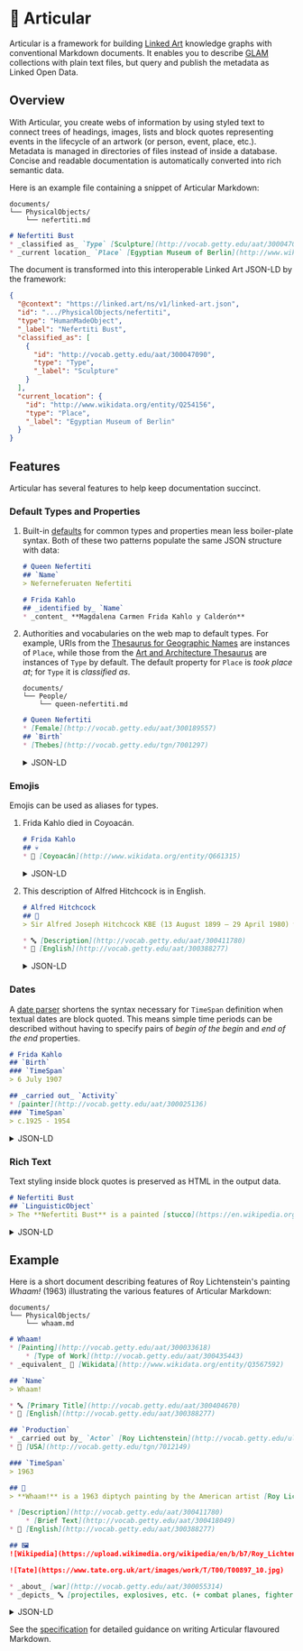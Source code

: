 # 🦾 Articular

Articular is a framework for building [Linked Art](https://linked.art/) knowledge graphs with conventional Markdown documents. It enables you to describe [GLAM](https://en.wikipedia.org/wiki/GLAM_%28industry%29) collections with plain text files, but query and publish the metadata as Linked Open Data.



## Overview

With Articular, you create webs of information by using styled text to connect trees of headings, images, lists and block quotes representing events in the lifecycle of an artwork (or person, event, place, etc.). Metadata is managed in directories of files instead of inside a database. Concise and readable documentation is automatically converted into rich semantic data.

Here is an example file containing a snippet of Articular Markdown:

```text
documents/
└── PhysicalObjects/
    └── nefertiti.md
```

```markdown
# Nefertiti Bust
* _classified as_ `Type` [Sculpture](http://vocab.getty.edu/aat/300047090)
* _current location_ `Place` [Egyptian Museum of Berlin](http://www.wikidata.org/entity/Q254156)
```

The document is transformed into this interoperable Linked Art JSON-LD by the framework:

```json
{
  "@context": "https://linked.art/ns/v1/linked-art.json",
  "id": ".../PhysicalObjects/nefertiti",
  "type": "HumanMadeObject",
  "_label": "Nefertiti Bust",
  "classified_as": [
    {
      "id": "http://vocab.getty.edu/aat/300047090",
      "type": "Type",
      "_label": "Sculpture"
    }
  ],
  "current_location": {
    "id": "http://www.wikidata.org/entity/Q254156",
    "type": "Place",
    "_label": "Egyptian Museum of Berlin"
  }
}
```



## Features

Articular has several features to help keep documentation succinct.



### Default Types and Properties

1. Built-in [defaults](defaults.json) for common types and properties mean less boiler-plate syntax. Both of these two patterns populate the same JSON structure with data:

    ```markdown
    # Queen Nefertiti
    ## `Name`
    > Neferneferuaten Nefertiti
    ```

    ```markdown
    # Frida Kahlo
    ## _identified by_ `Name`
    * _content_ **Magdalena Carmen Frida Kahlo y Calderón**
    ```

2. Authorities and vocabularies on the web map to default types. For example, URIs from the [Thesaurus for Geographic Names](http://www.getty.edu/research/tools/vocabularies/tgn/index.html) are instances of `Place`, while those from the [Art and Architecture Thesaurus](https://www.getty.edu/research/tools/vocabularies/aat/) are instances of `Type` by default. The default property for `Place` is _took place at_; for `Type` it is _classified as_.

    ```text
    documents/
    └── People/
        └── queen-nefertiti.md
    ```

    ```markdown
    # Queen Nefertiti
    * [Female](http://vocab.getty.edu/aat/300189557)
    ## `Birth`
    * [Thebes](http://vocab.getty.edu/tgn/7001297)
    ```

    <details>
    <summary>JSON-LD</summary>


    ```json
    {
      "@context": "https://linked.art/ns/v1/linked-art.json",
      "id": "../People/queen-nefertiti",
      "type": "Person",
      "_label": "Queen Nefertiti",
      "classified_as": [
        {
          "id": "http://vocab.getty.edu/aat/300189557",
          "type": "Type",
          "_label": "Female"
        }
      ],
      "born": {
        "type": "Birth",
        "took_place_at": [
          {
            "id": "http://vocab.getty.edu/tgn/7001297",
            "type": "Place",
            "_label": "Thebes"
          }
        ]
      }
    }
    ```

    </details>



### Emojis

Emojis can be used as aliases for types.

1.  Frida Kahlo died in Coyoacán.

    ```markdown
    # Frida Kahlo
    ## 💀
    * 📍 [Coyoacán](http://www.wikidata.org/entity/Q661315)
    ```

    <details>
    <summary>JSON-LD</summary>

    ```json
    {
      "_label": "Frida Kahlo",
      "died": {
        "type": "Death",
        "took_place_at": [
          {
            "id": "http://www.wikidata.org/entity/Q661315",
            "type": "Place",
            "_label": "Coyoacán"
          }
        ]
      }
    }
    ```

    </details>

2.  This description of Alfred Hitchcock is in English.

    ```markdown
    # Alfred Hitchcock
    ## 📃
    > Sir Alfred Joseph Hitchcock KBE (13 August 1899 – 29 April 1980) was an English film director, producer, and screenwriter.

    * 🔤 [Description](http://vocab.getty.edu/aat/300411780)
    * 💬 [English](http://vocab.getty.edu/aat/300388277)
    ```

    <details>
    <summary>JSON-LD</summary>

    ```json
    {
      "_label": "Alfred Hitchcock",
      "referred_to_by": [
        {
          "type": "LinguisticObject",
          "classified_as": [
            {
              "id": "http://vocab.getty.edu/aat/300411780",
              "type": "Type",
              "_label": "Description"
            }
          ],
          "language": [
            {
              "id": "http://vocab.getty.edu/aat/300388277",
              "type": "Language",
              "_label": "English"
            }
          ]
        }
      ]
    }
    ```

    </details>


### Dates

A [date parser](https://dateparser.readthedocs.io/en/latest/) shortens the syntax necessary for `TimeSpan` definition when textual dates are block quoted. This means simple time periods can be described without having to specify pairs of _begin of the begin_ and _end of the end_ properties.

```markdown
# Frida Kahlo
## `Birth`
### `TimeSpan`
> 6 July 1907

## _carried out_ `Activity`
* [painter](http://vocab.getty.edu/aat/300025136)
### `TimeSpan`
> c.1925 - 1954
```

<details>
<summary>JSON-LD</summary>

```json
{
  "type": "Person",
  "_label": "Frida Kahlo",
  "born": {
    "type": "Birth",
    "timespan": {
      "type": "TimeSpan",
      "begin_of_the_begin": "1907-07-06T00:00:00Z",
      "end_of_the_end": "1907-07-06T23:59:59Z",
      "identified_by": [
        {
          "type": "Name",
          "content": "6 July 1907"
        }
      ]
    }
  },
  "carried_out": [
    {
      "type": "Activity",
      "classified_as": [
        {
          "id": "http://vocab.getty.edu/aat/300025136",
          "type": "Type",
          "_label": "painter"
        }
      ],
      "timespan": {
        "type": "TimeSpan",
        "begin_of_the_begin": "1925-01-01T00:00:00Z",
        "end_of_the_end": "1954-12-31T23:59:59Z",
        "identified_by": [
          {
            "type": "Name",
            "content": "c.1925 - 1954"
          }
        ]
      }
    }
  ]
}
```

</details>



### Rich Text

Text styling inside block quotes is preserved as HTML in the output data.

```markdown
# Nefertiti Bust
## `LinguisticObject`
> The **Nefertiti Bust** is a painted [stucco](https://en.wikipedia.org/wiki/Stucco)-coated [limestone](https://en.wikipedia.org/wiki/Limestone) sculpture.
```

<details>
<summary>JSON-LD</summary>

```json
{
  "_label": "Nefertiti Bust",
  "referred_to_by": [
    {
      "type": "LinguisticObject",
      "format": "text/html",
      "content": "<p>The <strong>Nefertiti Bust</strong> is a painted <a href=\"https://en.wikipedia.org/wiki/Stucco\">stucco</a>-coated <a href=\"https://en.wikipedia.org/wiki/Limestone\">limestone</a>.</p>"
    }
  ]
}
```

</details>



## Example

Here is a short document describing features of Roy Lichtenstein's painting _Whaam!_ (1963) illustrating the various features of Articular Markdown:

```text
documents/
└── PhysicalObjects/
    └── whaam.md
```

```markdown
# Whaam!
* [Painting](http://vocab.getty.edu/aat/300033618)
    * [Type of Work](http://vocab.getty.edu/aat/300435443)
* _equivalent_ 🏺 [Wikidata](http://www.wikidata.org/entity/Q3567592)

## `Name`
> Whaam!

* 🔤 [Primary Title](http://vocab.getty.edu/aat/300404670)
* 💬 [English](http://vocab.getty.edu/aat/300388277)

## `Production`
* _carried out by_ `Actor` [Roy Lichtenstein](http://vocab.getty.edu/ulan/500013596)
* 📍 [USA](http://vocab.getty.edu/tgn/7012149)

### `TimeSpan`
> 1963

## 📃
> **Whaam!** is a 1963 diptych painting by the American artist [Roy Lichtenstein](https://en.wikipedia.org/wiki/Roy_Lichtenstein). It is one of the best-known works of [pop art](https://en.wikipedia.org/wiki/Pop_art), and among Lichtenstein's most important paintings.

* [Description](http://vocab.getty.edu/aat/300411780)
    * [Brief Text](http://vocab.getty.edu/aat/300418049)
* 💬 [English](http://vocab.getty.edu/aat/300388277)

## 🖼️
![Wikipedia](https://upload.wikimedia.org/wikipedia/en/b/b7/Roy_Lichtenstein_Whaam.jpg)

![Tate](https://www.tate.org.uk/art/images/work/T/T00/T00897_10.jpg)

* _about_ [war](http://vocab.getty.edu/aat/300055314)
* _depicts_ 🔤 [projectiles, explosives, etc. (+ combat planes, fighters)](<http://iconclass.org/45C17+41>)
```

<details>
<summary>JSON-LD</summary>

```json
{
  "@context": "https://linked.art/ns/v1/linked-art.json",
  "id": "https://github.com/example-museum/physical-objects/whaam",
  "type": "HumanMadeObject",
  "produced_by": {
    "type": "Production",
    "carried_out_by": [
      {
        "id": "http://vocab.getty.edu/ulan/500013596",
        "type": "Actor",
        "_label": "Roy Lichtenstein"
      }
    ],
    "timespan": {
      "type": "TimeSpan",
      "identified_by": [
        {
          "type": "Name",
          "content": "1963"
        }
      ],
      "begin_of_the_begin": "1963-01-01T00:00:00Z",
      "end_of_the_end": "1963-12-31T23:59:59Z"
    },
    "took_place_at": [
      {
        "id": "http://vocab.getty.edu/tgn/7012149",
        "type": "Place",
        "_label": "USA"
      }
    ]
  },
  "identified_by": [
    {
      "type": "Name",
      "content": "Whaam!",
      "classified_as": [
        {
          "id": "http://vocab.getty.edu/aat/300404670",
          "type": "Type",
          "_label": "Primary Title"
        }
      ],
      "language": [
        {
          "id": "http://vocab.getty.edu/aat/300388277",
          "type": "Language",
          "_label": "English"
        }
      ]
    }
  ],
  "classified_as": [
    {
      "id": "http://vocab.getty.edu/aat/300033618",
      "type": "Type",
      "classified_as": [
        {
          "id": "http://vocab.getty.edu/aat/300435443",
          "type": "Type",
          "_label": "Type of Work"
        }
      ],
      "_label": "Painting"
    }
  ],
  "shows": [
    {
      "type": "VisualItem",
      "about": [
        {
          "id": "http://vocab.getty.edu/aat/300055314",
          "_label": "war"
        }
      ],
      "depicts": [
        {
          "id": "http://iconclass.org/45C17+41",
          "type": "Type",
          "_label": "projectiles, explosives, etc. (+ combat planes, fighters)"
        }
      ],
      "digitally_shown_by": [
        {
          "type": "DigitalObject",
          "format": "image/jpeg",
          "classified_as": [
            {
              "id": "http://vocab.getty.edu/aat/300215302",
              "type": "Type",
              "_label": "Digital Image"
            }
          ],
          "_label": "Wikipedia",
          "access_point": [
            {
              "id": "https://upload.wikimedia.org/wikipedia/en/b/b7/Roy_Lichtenstein_Whaam.jpg",
              "type": "DigitalObject"
            }
          ]
        },
        {
          "type": "DigitalObject",
          "format": "image/jpeg",
          "classified_as": [
            {
              "id": "http://vocab.getty.edu/aat/300215302",
              "type": "Type",
              "_label": "Digital Image"
            }
          ],
          "_label": "Tate",
          "access_point": [
            {
              "id": "https://www.tate.org.uk/art/images/work/T/T00/T00897_10.jpg",
              "type": "DigitalObject"
            }
          ]
        }
      ]
    }
  ],
  "referred_to_by": [
    {
      "type": "LinguisticObject",
      "format": "text/html",
      "content": "<p><strong>Whaam!</strong> is a 1963 diptych painting by the American artist <a href=\"https://en.wikipedia.org/wiki/Roy_Lichtenstein\">Roy Lichtenstein</a>. It is one of the best-known works of <a href=\"https://en.wikipedia.org/wiki/Pop_art\">pop art</a>, and among Lichtenstein's most important paintings.</p>",
      "classified_as": [
        {
          "id": "http://vocab.getty.edu/aat/300411780",
          "type": "Type",
          "classified_as": [
            {
              "id": "http://vocab.getty.edu/aat/300418049",
              "type": "Type",
              "_label": "Brief Text"
            }
          ],
          "_label": "Description"
        }
      ],
      "language": [
        {
          "id": "http://vocab.getty.edu/aat/300388277",
          "type": "Language",
          "_label": "English"
        }
      ]
    }
  ],
  "_label": "Whaam!",
  "equivalent": [
    {
      "id": "http://www.wikidata.org/entity/Q3567592",
      "type": "HumanMadeObject",
      "_label": "Wikidata"
    }
  ]
}
```

</details>



See the [specification](specification.md) for detailed guidance on writing Articular flavoured Markdown.
